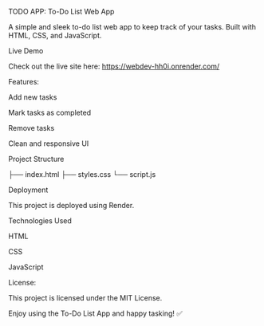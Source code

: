 TODO APP: To-Do List Web App

A simple and sleek to-do list web app to keep track of your tasks. Built with HTML, CSS, and JavaScript.

Live Demo

Check out the live site here: https://webdev-hh0i.onrender.com/

Features:

Add new tasks

Mark tasks as completed

Remove tasks

Clean and responsive UI

Project Structure

├── index.html
├── styles.css
└── script.js



Deployment

This project is deployed using Render. 

Technologies Used

HTML

CSS

JavaScript

License:

This project is licensed under the MIT License.

Enjoy using the To-Do List App and happy tasking! ✅

